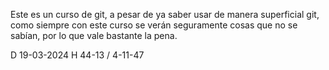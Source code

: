 Este es un curso de git, a pesar de ya saber usar de manera superficial git, como siempre con este curso se verán seguramente cosas que no se sabían, por lo que vale bastante la pena.

D 19-03-2024 H 44-13 / 4-11-47
